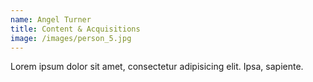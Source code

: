 ```yaml
---
name: Angel Turner
title: Content & Acquisitions
image: /images/person_5.jpg
---
```

Lorem ipsum dolor sit amet, consectetur adipisicing elit. Ipsa, sapiente.